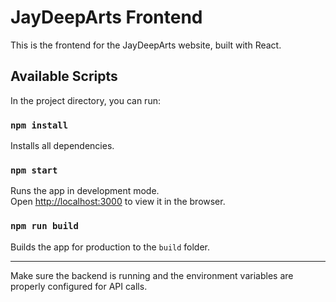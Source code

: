 # JayDeepArts Frontend

This is the frontend for the JayDeepArts website, built with React.

## Available Scripts

In the project directory, you can run:

### `npm install`
Installs all dependencies.

### `npm start`
Runs the app in development mode.  
Open [http://localhost:3000](http://localhost:3000) to view it in the browser.

### `npm run build`
Builds the app for production to the `build` folder.

---

Make sure the backend is running and the environment variables are properly configured for API calls.
